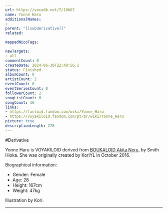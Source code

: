 ```yaml
---
url: https://vocadb.net/T/10667
name: Yonne Haru
additionalNames: 
- 
parent: "[[subderivative]]"
related:

mappedNicoTags:

newTargets:
- all
commentCount: 0
createDate: 2024-06-30T22:40:56.1
status: Finished
albumCount: 0
artistCount: 2
eventCount: 0
eventSeriesCount: 0
followerCount: 2
songListCount: 0
songCount: 16
links: 
- https://fanloid.fandom.com/wiki/Yonne_Haru
- https://voyakiloid.fandom.com/pt-br/wiki/Yonne_Haru
picture: true
descriptionLength: 278
---
```


#Derivative

Yonne Haru is VOYAKILOID derived from [BOUKALOID Akita Neru](https://vocadb.net/T/7204/akita-neru), by Smith Hioka. She was originally created by KoriYL in October 2016.

Biographical information:

- Gender: Female
- Age: 28
- Height: 167cm
- Weight: 47kg

Illustration by Kori.

---

